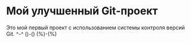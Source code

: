 # Мой улучшенный Git-проект

Это мой первый проект с использованием системы контроля версий Git. ^-^ ()-() (%)-(%)
